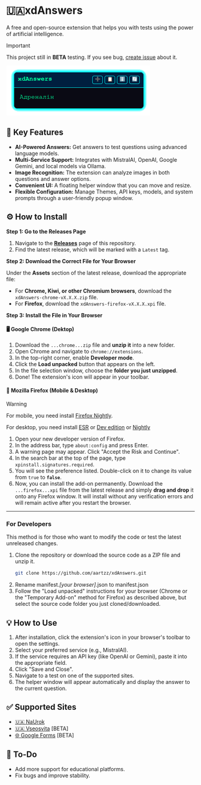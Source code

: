 # 🇺🇦xdAnswers

A free and open-source extension that helps you with tests using the power of artificial intelligence.

> [!IMPORTANT]  
> This project still in **BETA** testing. If you see bug, [create issue](https://github.com/aartzz/xdAnswers/issues) about it.

![A screenshot of the extension in action](images/README/ui.png) 
## 🚀 Key Features

* **AI-Powered Answers:** Get answers to test questions using advanced language models.
* **Multi-Service Support:** Integrates with MistralAI, OpenAI, Google Gemini, and local models via Ollama.
* **Image Recognition:** The extension can analyze images in both questions and answer options.
* **Convenient UI:** A floating helper window that you can move and resize.
* **Flexible Configuration:** Manage Themes, API keys, models, and system prompts through a user-friendly popup window.

## ⚙️ How to Install

**Step 1: Go to the Releases Page**

1.  Navigate to the **[Releases](https://github.com/aartzz/xdAnswers/releases)** page of this repository.
2.  Find the latest release, which will be marked with a `Latest` tag.

**Step 2: Download the Correct File for Your Browser**

Under the **Assets** section of the latest release, download the appropriate file:
* For **Chrome, Kiwi, or other Chromium browsers**, download the `xdAnswers-chrome-vX.X.X.zip` file.
* For **Firefox**, download the `xdAnswers-firefox-vX.X.X.xpi` file.

**Step 3: Install the File in Your Browser**

#### 🖥️ Google Chrome (Dektop)

1.  Download the `...chrome...zip` file and **unzip it** into a new folder.
2.  Open Chrome and navigate to `chrome://extensions`.
3.  In the top-right corner, enable **Developer mode**.
4.  Click the **Load unpacked** button that appears on the left.
5.  In the file selection window, choose the **folder you just unzipped**.
6.  Done! The extension's icon will appear in your toolbar.

#### 🦊 Mozilla Firefox (Mobile & Desktop)

> [!WARNING]  
> For mobile, you need install [Firefox Nightly](https://play.google.com/store/apps/details?id=org.mozilla.fenix).
>
> For desktop, you need install [ESR](https://www.mozilla.org/firefox/organizations) or [Dev edition](https://www.mozilla.org/firefox/developer) or [Nightly](https://nightly.mozilla.org)

1.  Open your new developer version of Firefox.
2.  In the address bar, type `about:config` and press Enter.
3.  A warning page may appear. Click "Accept the Risk and Continue".
4.  In the search bar at the top of the page, type `xpinstall.signatures.required`.
5.  You will see the preference listed. Double-click on it to change its value from `true` to **`false`**.
6.  Now, you can install the add-on permanently. Download the `...firefox...xpi` file from the latest release and simply **drag and drop** it onto any Firefox window. It will install without any verification errors and will remain active after you restart the browser.

---

### For Developers

This method is for those who want to modify the code or test the latest unreleased changes.

1.  Clone the repository or download the source code as a ZIP file and unzip it.
    ```bash
    git clone https://github.com/aartzz/xdAnswers.git
    ```
2.  Rename manifest._[your browser]_.json to manifest.json
3.  Follow the "Load unpacked" instructions for your browser (Chrome or the "Temporary Add-on" method for Firefox) as described above, but select the source code folder you just cloned/downloaded.

## 💡 How to Use

1.  After installation, click the extension's icon in your browser's toolbar to open the settings.
2.  Select your preferred service (e.g., MistralAI).
3.  If the service requires an API key (like OpenAI or Gemini), paste it into the appropriate field.
4.  Click "Save and Close".
5.  Navigate to a test on one of the supported sites.
6.  The helper window will appear automatically and display the answer to the current question.

## ✅ Supported Sites

-   [🇺🇦 NaUrok](https://naurok.com.ua)
-   [🇺🇦 Vseosvita](https://vseosvita.ua) [BETA]
-   [🌐 Google Forms](https://docs.google.com/forms) [BETA]

## 📝 To-Do

-   Add more support for educational platforms.
-   Fix bugs and improve stability.